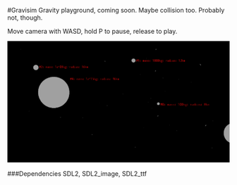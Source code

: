 #Gravisim
Gravity playground, coming soon.
Maybe collision too. Probably not, though.

Move camera with WASD, hold P to pause, release to play.

![gravisim screenshot](assets/img/screenshot.png)

###Dependencies
SDL2, SDL2_image, SDL2_ttf
